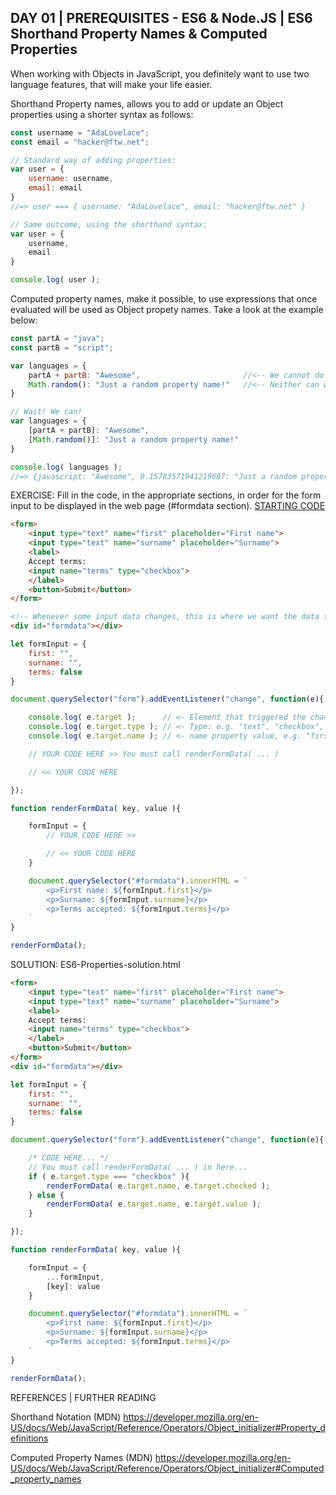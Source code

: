 ## DAY 01 | PREREQUISITES - ES6 & Node.JS | ES6 Shorthand Property Names & Computed Properties

When working with Objects in JavaScript, you definitely want to use two language features, that will make your life easier.

Shorthand Property names, allows you to add or update an Object properties using a shorter syntax as follows:

```js
const username = "AdaLovelace";
const email = "hacker@ftw.net";

// Standard way of adding properties:
var user = {
    username: username,
    email: email
}
//=> user === { username: "AdaLovelace", email: "hacker@ftw.net" }

// Same outcome, using the shorthand syntax:
var user = {
    username,
    email
}

console.log( user );
```

Computed property names, make it possible, to use expressions that once evaluated will be used as Object propety names. Take a look at the example below:

```js
const partA = "java";
const partB = "script";

var languages = {
    partA + partB: "Awesome",                       //<-- We cannot do this :(
    Math.random(): "Just a random property name!"   //<-- Neither can we do this :(
} 

// Wait! We can!
var languages = {
    [partA + partB]: "Awesome",                       
    [Math.random()]: "Just a random property name!"   
} 

console.log( languages );
//=> {javascript: "Awesome", 0.15783571941219687: "Just a random property name!"}
``` 

EXERCISE: Fill in the code, in the appropriate sections, in order for the form input to be displayed in the web page (#formdata section).
[STARTING CODE](ES6-Properties-exercise.html)

```html
<form>
    <input type="text" name="first" placeholder="First name">
    <input type="text" name="surname" placeholder="Surname">
    <label>
    Accept terms:
    <input name="terms" type="checkbox">
    </label>
    <button>Submit</button>
</form>  

<!-- Whenever some input data changes, this is where we want the data to be displayed -->
<div id="formdata"></div>    
```

```js
let formInput = {
    first: "",
    surname: "",
    terms: false
}

document.querySelector("form").addEventListener("change", function(e){

    console.log( e.target );      // <- Element that triggered the change event
    console.log( e.target.type ); // <- Type: e.g. "text", "checkbox", etc.
    console.log( e.target.name ); // <- name property value, e.g. "first", etc.

    // YOUR CODE HERE >> You must call renderFormData( ... )

    // << YOUR CODE HERE

});

function renderFormData( key, value ){

    formInput = {
        // YOUR CODE HERE >>

        // << YOUR CODE HERE
    }

    document.querySelector("#formdata").innerHTML = `
        <p>First name: ${formInput.first}</p>
        <p>Surname: ${formInput.surname}</p>
        <p>Terms accepted: ${formInput.terms}</p>
    `  
}

renderFormData();
```

SOLUTION: ES6-Properties-solution.html

```html
<form>
    <input type="text" name="first" placeholder="First name">
    <input type="text" name="surname" placeholder="Surname">
    <label>
    Accept terms:
    <input name="terms" type="checkbox">
    </label>
    <button>Submit</button>
</form>  
<div id="formdata"></div>    
```

```js
let formInput = {
    first: "",
    surname: "",
    terms: false
}

document.querySelector("form").addEventListener("change", function(e){

    /* CODE HERE... */
    // You must call renderFormData( ... ) in here... 
    if ( e.target.type === "checkbox" ){
        renderFormData( e.target.name, e.target.checked );
    } else {
        renderFormData( e.target.name, e.target.value );
    }

});

function renderFormData( key, value ){

    formInput = {
        ...formInput,
        [key]: value
    }

    document.querySelector("#formdata").innerHTML = `
        <p>First name: ${formInput.first}</p>
        <p>Surname: ${formInput.surname}</p>
        <p>Terms accepted: ${formInput.terms}</p>
    `  
}

renderFormData();
```

REFERENCES | FURTHER READING 

Shorthand Notation (MDN)
https://developer.mozilla.org/en-US/docs/Web/JavaScript/Reference/Operators/Object_initializer#Property_definitions

Computed Property Names (MDN)
https://developer.mozilla.org/en-US/docs/Web/JavaScript/Reference/Operators/Object_initializer#Computed_property_names